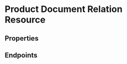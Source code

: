 # Product Document Relation Resource

## Properties

<ResourceProperties :resource="'product_document_relation'" :lang="'en'"/>

## Endpoints

[//]: <> (GET ENDPOINT)
<ResourceEndpoint :resource="'product_document_relation'" :endpoint="'get'" :lang="'en'">

<template v-slot:responseJSON>

<<< @/docs/fixtures/api/product_document_relation/response/json/get_id.json

</template>

<template v-slot:responseXML>

<<< @/docs/fixtures/api/product_document_relation/response/xml/get_id.xml

</template>

</ResourceEndpoint>

[//]: <> (GETCOLLECTION ENDPOINT)
<ResourceEndpoint :resource="'product_document_relation'" :endpoint="'getCollection'" :lang="'en'">

<template v-slot:responseJSON>

<<< @/docs/fixtures/api/product_document_relation/response/json/get_page.json

</template>

<template v-slot:responseXML>

<<< @/docs/fixtures/api/product_document_relation/response/xml/get_page.xml

</template>

</ResourceEndpoint>

[//]: <> (POST ENDPOINT)
<ResourceEndpoint :resource="'product_document_relation'" :endpoint="'post'" :lang="'en'">

<template v-slot:request>

<<< @/docs/fixtures/api/product_document_relation/request/post.json

</template>

<template v-slot:responseJSON>

<<< @/docs/fixtures/api/product_document_relation/response/json/get_id.json

</template>

<template v-slot:responseXML>

<<< @/docs/fixtures/api/product_document_relation/response/xml/get_id.xml

</template>

</ResourceEndpoint>

[//]: <> (PUT ENDPOINT)
<ResourceEndpoint :resource="'product_document_relation'" :endpoint="'put'" :lang="'en'">

<template v-slot:request>

<<< @/docs/fixtures/api/product_document_relation/request/put.json

</template>

<template v-slot:responseJSON>

<<< @/docs/fixtures/api/product_document_relation/response/json/get_id.json

</template>

<template v-slot:responseXML>

<<< @/docs/fixtures/api/product_document_relation/response/xml/get_id.xml

</template>

</ResourceEndpoint>

[//]: <> (DELETE ENDPOINT)
<ResourceEndpoint :resource="'product_document_relation'" :endpoint="'delete'" :lang="'en'"/>

